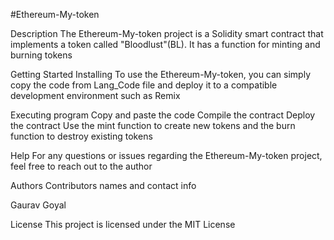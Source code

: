 #Ethereum-My-token

Description
The Ethereum-My-token project is a Solidity smart contract that implements a token called "Bloodlust"(BL). It has a function for minting and burning tokens

Getting Started
Installing
To use the Ethereum-My-token, you can simply copy the code from Lang_Code file and deploy it to a compatible development environment such as Remix

Executing program
Copy and paste the code Compile the contract Deploy the contract Use the mint function to create new tokens and the burn function to destroy existing tokens

Help
For any questions or issues regarding the Ethereum-My-token project, feel free to reach out to the author

Authors
Contributors names and contact info

Gaurav Goyal

License
This project is licensed under the MIT License
